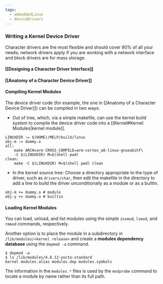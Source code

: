 ```yaml
---
tags:
  - embeddedLinux
  - deviceDrivers
---
```

### Writing a Kernel Device Driver
Character drivers are the most flexible and should cover 90% of all your needs; network drivers apply if you are working with a network interface and block drivers are for mass storage.
#### [[Designing a Character Driver Interface]]
#### [[Anatomy of a Character Device Driver]]
#### Compiling Kernel Modules
The device driver code (for example, the one in [[Anatomy of a Character Device Driver]]) can be compiled in two ways:
- Out of tree, which, via a simple makefile, can use the kernel build system to compile the device driver code into a [[Kernel#Kernel Modules|kernel module]].
```
LINUXDIR := $(HOME)/MELP/build/linux
obj-m := dummy.o
all:
	make ARCH=arm CROSS_COMPILE=arm-cortex_a8-linux-gnueabihf\
	-C $(LINUXDIR) M=$(shell pwd)
clean:
	make -C $(LINUXDIR) M=$(shell pwd) clean
```
- In the kernel source tree: Choose a directory appropriate to the type of driver, such as `drivers/char`, then edit the makefile in the directory to add a line to build the driver unconditionally as a module or as a builtin.
```
obj-m += dummy.o # module
obj-y += dummy.o # builtin
```
#### Loading Kernel Modules
You can load, unload, and list modules using the simple `insmod`, `lsmod`, and `rmmod` commands, respectively.

Another option is to place the module in a subdirectory in `/lib/modules/<kernel release>` and create a **modules dependency database** using the `depmod -a` command. 
```
$ depmod -a
$ ls /lib/modules/4.8.12-yocto-standard
kernel modules.alias modules.dep modules.symbols
```
The information in the `modules.*` files is used by the `modprobe` command to locate a module by name rather than its full path.